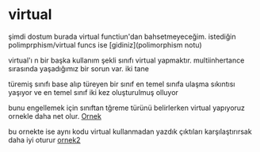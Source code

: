 # virtual

şimdi dostum burada virtual functiun'dan bahsetmeyeceğim. istediğin polimprphism/virtual funcs ise [gidiniz](polimorphism notu)

virtual'ı n bir başka kullanım şekli sınıfı virtual yapmaktır. multiinhertance sırasında yaşadığımız bir sorun var. iki tane 

türemiş sınıfı base alıp türeyen bir sınıf en temel sınıfa ulaşma sıkıntısı yaşıyor ve en temel sınıf iki kez oluşturulmuş olluyor 

bunu engellemek için sınıftan tğreme türünü belirlerken virtual yapıyoruz ornekle daha net olur. [Ornek](virtuall.cpp) 

bu ornekte ise aynı kodu virtual kullanmadan yazdık çıktıları karşılaştırırsak daha iyi oturur [ornek2](without_virtuall.cpp)
